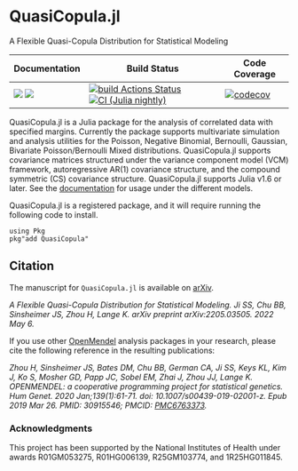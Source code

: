 # QuasiCopula.jl
A Flexible Quasi-Copula Distribution for Statistical Modeling

| **Documentation** | **Build Status** | **Code Coverage**  |
|-------------------|------------------|--------------------|
| [![](https://img.shields.io/badge/docs-dev-blue.svg)](https://OpenMendel.github.io/QuasiCopula.jl/dev) [![](https://img.shields.io/badge/docs-stable-blue.svg)](https://OpenMendel.github.io/QuasiCopula.jl/stable) | [![build Actions Status](https://github.com/OpenMendel/QuasiCopula.jl/workflows/CI/badge.svg)](https://github.com/OpenMendel/QuasiCopula.jl/actions) [![CI (Julia nightly)](https://github.com/openmendel/QuasiCopula.jl/workflows/JuliaNightly/badge.svg)](https://github.com/OpenMendel/QuasiCopula.jl/actions/workflows/JuliaNightly.yml)| [![codecov](https://codecov.io/gh/OpenMendel/QuasiCopula.jl/branch/master/graph/badge.svg?token=YyPqiFpIM1)](https://codecov.io/gh/OpenMendel/QuasiCopula.jl) |

QuasiCopula.jl is a Julia package for the analysis of correlated data with specified margins. Currently the package supports multivariate simulation and analysis utilities for the Poisson, Negative Binomial, Bernoulli, Gaussian, Bivariate Poisson/Bernoulli Mixed distributions. QuasiCopula.jl supports covariance matrices structured under the variance component model (VCM) framework, autoregressive AR(1) covariance structure, and the compound symmetric (CS) covariance structure. QuasiCopula.jl supports Julia v1.6 or later. See the [documentation](https://openmendel.github.io/QuasiCopula.jl/dev/) for usage under the different models.

QuasiCopula.jl is a registered package, and it will require running the following code to install. 

```{julia}
using Pkg
pkg"add QuasiCopula"
```

## Citation
The manuscript for `QuasiCopula.jl` is available on [arXiv](https://arxiv.org/abs/2205.03505).

*A Flexible Quasi-Copula Distribution for Statistical Modeling. Ji SS, Chu BB, Sinsheimer JS, Zhou H, Lange K. arXiv preprint arXiv:2205.03505. 2022 May 6.*

If you use other [OpenMendel](https://openmendel.github.io) analysis packages in your research, please cite the following reference in the resulting publications:

*Zhou H, Sinsheimer JS, Bates DM, Chu BB, German CA, Ji SS, Keys KL, Kim J, Ko S, Mosher GD, Papp JC, Sobel EM, Zhai J, Zhou JJ, Lange K. OPENMENDEL: a cooperative programming project for statistical genetics. Hum Genet. 2020 Jan;139(1):61-71. doi: 10.1007/s00439-019-02001-z. Epub 2019 Mar 26. PMID: 30915546; PMCID: [PMC6763373](https://www.ncbi.nlm.nih.gov/pmc/articles/PMC6763373/).*

### Acknowledgments

This project has been supported by the National Institutes of Health under awards R01GM053275, R01HG006139, R25GM103774, and 1R25HG011845.

